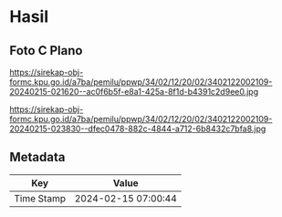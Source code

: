 # Hasil

## Foto C Plano

https://sirekap-obj-formc.kpu.go.id/a7ba/pemilu/ppwp/34/02/12/20/02/3402122002109-20240215-021620--ac0f6b5f-e8a1-425a-8f1d-b4391c2d9ee0.jpg

https://sirekap-obj-formc.kpu.go.id/a7ba/pemilu/ppwp/34/02/12/20/02/3402122002109-20240215-023830--dfec0478-882c-4844-a712-6b8432c7bfa8.jpg


## Metadata

| Key        | Value               |
| ---------- | ------------------- |
| Time Stamp | 2024-02-15 07:00:44 |



